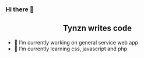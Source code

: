 ### Hi there 👋
<h2 align="center" > Tynzn writes code </h2>


- 🔭 I’m currently working on  general service web app 
- 🌱 I’m currently learning css, javascript and php

<!--
- 👯 I’m looking to collaborate on ...
- 🤔 I’m looking for help with ...
- 💬 Ask me about ...
- 📫 How to reach me: ...
- 😄 Pronouns: ...
- ⚡ Fun fact: ...
-->
